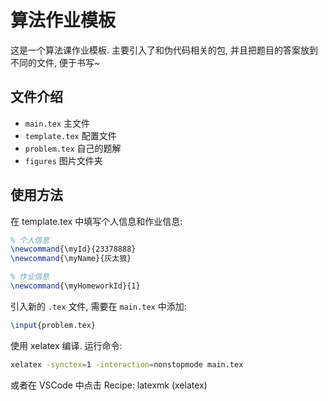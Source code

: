 # 算法作业模板

这是一个算法课作业模板. 主要引入了和伪代码相关的包, 并且把题目的答案放到不同的文件, 便于书写~

## 文件介绍

- `main.tex` 主文件
- `template.tex` 配置文件
- `problem.tex` 自己的题解
- `figures` 图片文件夹

## 使用方法

在 template.tex 中填写个人信息和作业信息:

```tex
% 个人信息 
\newcommand{\myId}{23378888}
\newcommand{\myName}{灰太狼}

% 作业信息
\newcommand{\myHomeworkId}{1}
```

引入新的 `.tex` 文件, 需要在 `main.tex` 中添加:

```tex
\input{problem.tex}
```

使用 xelatex 编译. 运行命令:

```bash
xelatex -synctex=1 -interaction=nonstopmode main.tex
```

或者在 VSCode 中点击 Recipe: latexmk (xelatex) 
